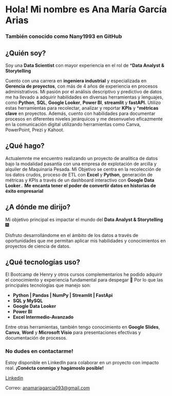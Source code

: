  # Hola! Mi nombre es Ana María García Arias
 ### También conocido como Nany1993 en GitHub 
 

## ¿Quién soy? 
Soy una **Data Scientist** con mayor experiencia en el rol de ***Data Analyst & Storytelling** 

Cuento con una carrera en **ingeniera industrial** y  especializada en **Gerencia de proyectos**, con más de 4 años de experiencia en procesos administrativos. Mi pasión por el análisis descriptivo y predictivo de datos me ha llevado a adquirir habilidades en diversas herramientas y lenguajes, como **Python**, **SQL**, **Google Looker**, **Power BI**, **streamlit** y **fastAPI.** Utilizo estas herramientas para recolectar, analizar y reportar **KPIs** y ***métricas clave** en proyectos. Además, cuento con habilidades para documentar procesos en diferentes niveles jerárquicos y me desenvuelvo eficazmente en la comunicación digital utilizando herramientas como Canva, PowerPoint, Prezi y Kahoot.

## ¿Qué hago?

Actualemnte me encuentro realizando un proyecto de analítica de datos bajo la modalidad pasantía con una empresa de explotación de arcilla y alquiler de Maquinaria Pesada.
Mi Objetivo se centra en la recolección de los datos crudos, proceso de ETL con **Excel** y **Python**, generación de métricas y KPIs a través de un dashboard interactivo con **Google Data Looker**.. **Me encanta tener el poder de convertir datos en historias de éxito empresarial**

## ¿A dónde me dirijo?
Mi objetivo principal es impactar el mundo del **Data Analyst & Storytelling** 🎆

Disfruto desarrollándome en el ámbito de los datos a través de oportunidades que me permitan aplicar mis habilidades y conocimientos en proyectos de ciencia de datos.

## ¿Qué tecnologías uso?
El Bootcamp de Henry y otros cursos complementarios he podido adquirir el conocimiento y experiencia fundamental para despegar 🚀 
Por lo que las principales tecnologías que manejo son: 

- **Python | Pandas | NumPy | Streamlit | FastApi** 
- **SQL y MySQL**
- **Google Data Looker**
- **Power BI**
- **Excel Intermedio-Avanzado**

Entre otras herramientas, también tengo conocimiento en **Google Slides**, **Canva**, **Word** y **Microsoft Visio** para presentaciones efectivas y documentación de procesos.


### No dudes en contactarme! 

Estoy disponible en LinkedIn para colaborar en un proyecto con impacto real. **¡Conécta conmigo y hagámoslo posible!**

[Linkedin](https://www.linkedin.com/in/anamaria1993/)

Correo: anamariagarcia093@gmail.com
